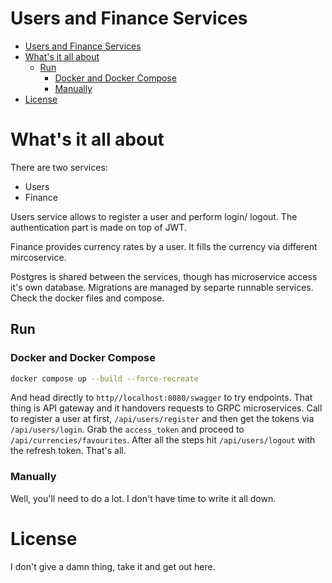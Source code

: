 # Users and Finance Services

<!-- TOC -->
* [Users and Finance Services](#users-and-finance-services)
* [What's it all about](#whats-it-all-about)
  * [Run](#run)
    * [Docker and Docker Compose](#docker-and-docker-compose)
    * [Manually](#manually)
* [License](#license)
<!-- TOC -->

# What's it all about

There are two services:

- Users
- Finance

Users service allows to register a user and perform login/ logout. The authentication part is made on top of JWT.

Finance provides currency rates by a user. It fills the currency via different mircoservice.

Postgres is shared between the services, though has microservice access it's own database. Migrations are managed by
separte runnable services. Check the docker files and compose.

## Run

### Docker and Docker Compose

```sh
docker compose up --build --force-recreate
```

And head directly to `http//localhost:8080/swagger` to try endpoints. That thing is API gateway and it handovers requests to GRPC microservices.
Call to register a user at first, `/api/users/register` and then get the tokens via `/api/users/login`. Grab the `access_token` and proceed to `/api/currencies/favourites`. After all the steps hit `/api/users/logout` with the refresh token.
That's all.

### Manually

Well, you'll need to do a lot. I don't have time to write it all down. 

# License

I don't give a damn thing, take it and get out here.